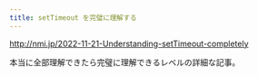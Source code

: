 ```yaml
---
title: setTimeout を完璧に理解する
---
```


http://nmi.jp/2022-11-21-Understanding-setTimeout-completely

本当に全部理解できたら完璧に理解できるレベルの詳細な記事。

